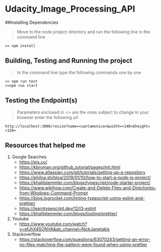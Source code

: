 # Udacity_Image_Processing_API
##Installing Dependencies

>Move to the node project directory and run the following line in the command line 
```
>> npm install
```
## Building, Testing and Running the project
> In the command line type the following commands one by one
```
>> npm run test
>>npm run start
```
## Testing the Endpoint(s)
> Parameters enclosed in <> are the ones subject to change
> In your browser enter the following url
```
http://localhost:3000/resize?name=<santamonica>&width=<140>&height=<150>
```
## Resources that helped me 
1. Google Searches
   * https://ejs.co/ 
   * https://kbroman.org/github_tutorial/pages/init.html 
   * https://www.atlassian.com/git/tutorials/setting-up-a-repository 
   * https://philna.sh/blog/2019/01/10/how-to-start-a-node-js-project/ 
   * https://khalilstemmler.com/blogs/typescript/node-starter-project/ 
   * https://www.wikihow.com/Create-and-Delete-Files-and-Directories-from-Windows-Command-Prompt 
   * https://blog.logrocket.com/linting-typescript-using-eslint-and-prettier/
   * https://learntypescript.dev/12/l3-eslint 
   * https://khalilstemmler.com/blogs/tooling/prettier/ 
2. Youtube
   * https://www.youtube.com/watch?v=efJhX4SONVA&ab_channel=NickJanetakis 
3. Stackoverflow
   * https://stackoverflow.com/questions/63070243/getting-an-error-no-files-matching-the-pattern-were-found-when-using-prettier

